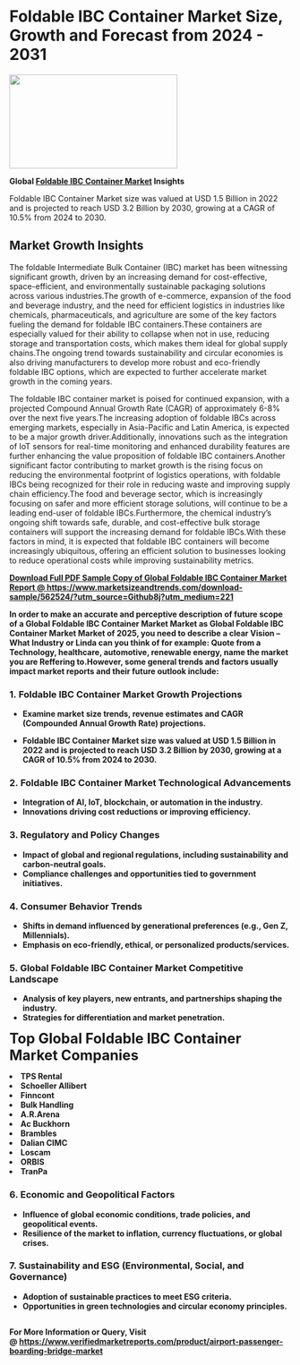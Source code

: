 <H1>Foldable IBC Container Market Size, Growth and Forecast from 2024 - 2031</H1><img class="aligncenter size-medium wp-image-584254" src="https://thirdeyenews.in/wp-content/uploads/2024/09/Global-Market-Research-300x168.jpeg" alt="" width="300" height="168" /><p><strong>Global&nbsp;<a href="https://www.marketsizeandtrends.com/download-sample/562524/?utm_source=Github8j?utm_medium=221">Foldable IBC Container Market</a> Insights</strong></p><p>Foldable IBC Container Market size was valued at USD 1.5 Billion in 2022 and is projected to reach USD 3.2 Billion by 2030, growing at a CAGR of 10.5% from 2024 to 2030.</p><p><h2>Market Growth Insights</h2> <p>The foldable Intermediate Bulk Container (IBC) market has been witnessing significant growth, driven by an increasing demand for cost-effective, space-efficient, and environmentally sustainable packaging solutions across various industries.The growth of e-commerce, expansion of the food and beverage industry, and the need for efficient logistics in industries like chemicals, pharmaceuticals, and agriculture are some of the key factors fueling the demand for foldable IBC containers.These containers are especially valued for their ability to collapse when not in use, reducing storage and transportation costs, which makes them ideal for global supply chains.The ongoing trend towards sustainability and circular economies is also driving manufacturers to develop more robust and eco-friendly foldable IBC options, which are expected to further accelerate market growth in the coming years.</p> <p><strong><a href="#"></a></strong></p> <p>The foldable IBC container market is poised for continued expansion, with a projected Compound Annual Growth Rate (CAGR) of approximately 6-8% over the next five years.The increasing adoption of foldable IBCs across emerging markets, especially in Asia-Pacific and Latin America, is expected to be a major growth driver.Additionally, innovations such as the integration of IoT sensors for real-time monitoring and enhanced durability features are further enhancing the value proposition of foldable IBC containers.Another significant factor contributing to market growth is the rising focus on reducing the environmental footprint of logistics operations, with foldable IBCs being recognized for their role in reducing waste and improving supply chain efficiency.The food and beverage sector, which is increasingly focusing on safer and more efficient storage solutions, will continue to be a leading end-user of foldable IBCs.Furthermore, the chemical industry’s ongoing shift towards safe, durable, and cost-effective bulk storage containers will support the increasing demand for foldable IBCs.With these factors in mind, it is expected that foldable IBC containers will become increasingly ubiquitous, offering an efficient solution to businesses looking to reduce operational costs while improving sustainability metrics.</p> <p><strong><a href="#"></p><p><span class=""><strong>Download Full PDF Sample Copy of Global Foldable IBC Container Market Report</strong> @ <a href="https://www.marketsizeandtrends.com/download-sample/562524/?utm_source=Github8j?utm_medium=221" target="_blank">https://www.marketsizeandtrends.com/download-sample/562524/?utm_source=Github8j?utm_medium=221</a></span></p><p>In order to make an accurate and perceptive description of future scope of a Global&nbsp;Foldable IBC Container Market Market as Global&nbsp;Foldable IBC Container Market Market of 2025, you need to describe a clear Vision &ndash; What Industry or Linda can you think of for example: Quote from a Technology, healthcare, automotive, renewable energy, name the market you are Reffering to.However, some general trends and factors usually impact market reports and their future outlook include:</p><h3>1.&nbsp;<strong>Foldable IBC Container Market Growth Projections</strong></h3><ul><li>Examine market size trends, revenue estimates and CAGR (Compounded Annual Growth Rate) projections.</li><li><p>Foldable IBC Container Market size was valued at USD 1.5 Billion in 2022 and is projected to reach USD 3.2 Billion by 2030, growing at a CAGR of 10.5% from 2024 to 2030.</p></li></ul><h3>2.&nbsp;<strong>Foldable IBC Container Market Technological Advancements</strong></h3><ul><li>Integration of AI, IoT, blockchain, or automation in the industry.</li><li>Innovations driving cost reductions or improving efficiency.</li></ul><h3>3.&nbsp;<strong>Regulatory and Policy Changes</strong></h3><ul><li>Impact of global and regional regulations, including sustainability and carbon-neutral goals.</li><li>Compliance challenges and opportunities tied to government initiatives.</li></ul><h3>4.&nbsp;<strong>Consumer Behavior Trends</strong></h3><ul><li>Shifts in demand influenced by generational preferences (e.g., Gen Z, Millennials).</li><li>Emphasis on eco-friendly, ethical, or personalized products/services.</li></ul><h3>5.&nbsp;<strong>Global Foldable IBC Container Market Competitive Landscape</strong></h3><ul><li>Analysis of key players, new entrants, and partnerships shaping the industry.</li><li>Strategies for differentiation and market penetration.</li></ul><p data-pm-slice="1 1 []"><span style="color: inherit; font-family: inherit; font-size: 25px;">Top Global Foldable IBC Container Market Companies</span></p><div class="" data-test-id=""><p><li>TPS Rental</li><li> Schoeller Allibert</li><li> Finncont</li><li> Bulk Handling</li><li> A.R.Arena</li><li> Ac Buckhorn</li><li> Brambles</li><li> Dalian CIMC</li><li> Loscam</li><li> ORBIS</li><li> TranPa</li></p></div><h3>6.&nbsp;<strong>Economic and Geopolitical Factors</strong></h3><ul><li>Influence of global economic conditions, trade policies, and geopolitical events.</li><li>Resilience of the market to inflation, currency fluctuations, or global crises.</li></ul><h3>7.&nbsp;<strong>Sustainability and ESG (Environmental, Social, and Governance)</strong></h3><ul><li>Adoption of sustainable practices to meet ESG criteria.</li><li>Opportunities in green technologies and circular economy principles.</li></ul><h2><strong style="font-size: 14px;">For More Information or Query, Visit @&nbsp;</strong><a style="background-color: #ffffff; font-size: 14px;" href="https://www.marketsizeandtrends.com/report/foldable-ibc-container-market/" target="_blank">https://www.verifiedmarketreports.com/product/airport-passenger-boarding-bridge-market</a></h2>